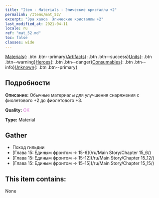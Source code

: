 ```yaml
---
title: "Item - Materials - Эпические кристаллы +2"
permalink: /Items/mat_52/
excerpt: "Эра хаоса  Эпические кристаллы +2"
last_modified_at: 2021-04-11
locale: ru
ref: "mat_52.md"
toc: false
classes: wide
---
```

 [Materials](/ru/Items/){: .btn .btn--primary}[Artifacts](/ru/Items/Artifacts/){: .btn .btn--success}[Units](/ru/Items/Units/){: .btn .btn--warning}[Heroes](/ru/Items/Heroes/){: .btn .btn--danger}[Consumables](/ru/Items/Consumables/){: .btn .btn--info}[Unknown](/ru/Items/Unknown/){: .btn .btn--primary}

## Подробности
 **Описание:** Обычные материалы для улучшения снаряжения c фиолетового +2 до фиолетового +3.

 **Quality:** <span style="color: #DA70D6">OK</span>

 **Type:** Material

## Gather

*    Поход гильдии 
*    [Глава 15: Единым фронтом -> 15-6](/ru/Main Story/Chapter 15_6/) 
*    [Глава 15: Единым фронтом -> 15-12](/ru/Main Story/Chapter 15_12/) 
*    [Глава 15: Единым фронтом -> 15-15](/ru/Main Story/Chapter 15_15/) 

## This item contains:

  None

